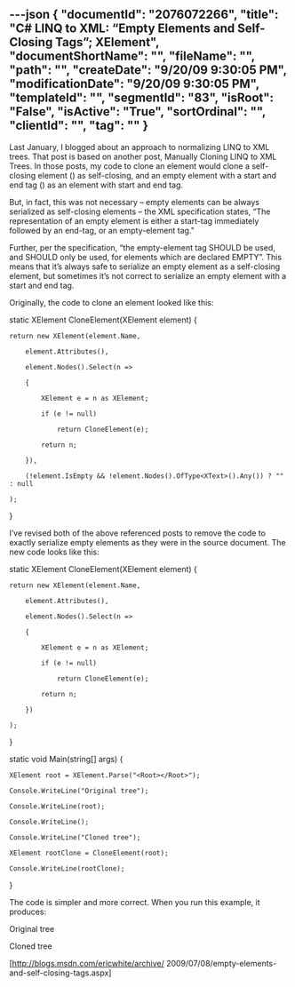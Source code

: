 ---json
{
  "documentId": "2076072266",
  "title": "C# LINQ to XML: “Empty Elements and Self-Closing Tags”; XElement",
  "documentShortName": "",
  "fileName": "",
  "path": "",
  "createDate": "9/20/09 9:30:05 PM",
  "modificationDate": "9/20/09 9:30:05 PM",
  "templateId": "",
  "segmentId": "83",
  "isRoot": "False",
  "isActive": "True",
  "sortOrdinal": "",
  "clientId": "",
  "tag": ""
}
---

Last January, I blogged about an approach to normalizing LINQ to XML trees.  That post is based on another post, Manually Cloning LINQ to XML Trees.  In those posts, my code to clone an element would clone a self-closing element (<Tag/>) as self-closing, and an empty element with a start and end tag (<Tag></Tag>) as an element with start and end tag.

But, in fact, this was not necessary – empty elements can be always serialized as self-closing elements – the XML specification states, “The representation of an empty element is either a start-tag immediately followed by an end-tag, or an empty-element tag."

Further, per the specification, “the empty-element tag SHOULD be used, and SHOULD only be used, for elements which are declared EMPTY”.  This means that it’s always safe to serialize an empty element as a self-closing element, but sometimes it’s not correct to serialize an empty element with a start and end tag.

Originally, the code to clone an element looked like this:

static XElement CloneElement(XElement element)
{

    return new XElement(element.Name,

        element.Attributes(),

        element.Nodes().Select(n =>

        {

            XElement e = n as XElement;

            if (e != null)

                return CloneElement(e);

            return n;

        }),

        (!element.IsEmpty && !element.Nodes().OfType<XText>().Any()) ? "" : null

    );

}

I’ve revised both of the above referenced posts to remove the code to exactly serialize empty elements as they were in the source document.  The new code looks like this:

static XElement CloneElement(XElement element)
{

    return new XElement(element.Name,

        element.Attributes(),

        element.Nodes().Select(n =>

        {

            XElement e = n as XElement;

            if (e != null)

                return CloneElement(e);

            return n;

        })

    );

}

static void Main(string[] args)
{

    XElement root = XElement.Parse("<Root></Root>");

    Console.WriteLine("Original tree");

    Console.WriteLine(root);

    Console.WriteLine();

    Console.WriteLine("Cloned tree");

    XElement rootClone = CloneElement(root);

    Console.WriteLine(rootClone);

}

The code is simpler and more correct.  When you run this example, it produces:

Original tree

<Root></Root>

Cloned tree

<Root />

[http://blogs.msdn.com/ericwhite/archive/
    2009/07/08/empty-elements-and-self-closing-tags.aspx]
